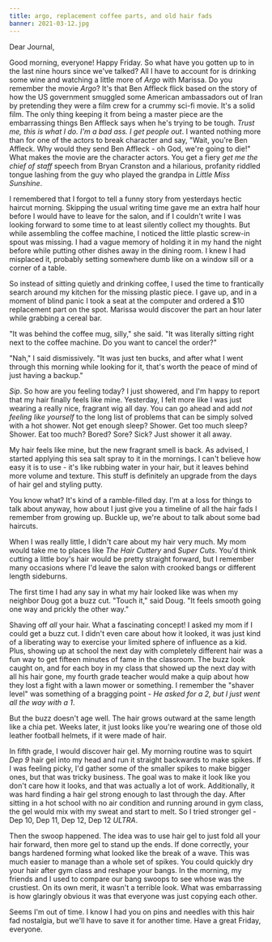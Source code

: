 ```yaml
---
title: argo, replacement coffee parts, and old hair fads
banner: 2021-03-12.jpg
---
```


Dear Journal,

Good morning, everyone!  Happy Friday.  So what have you gotten up to
in the last nine hours since we've talked?  All I have to account for
is drinking some wine and watching a little more of _Argo_ with
Marissa.  Do you remember the movie _Argo_?  It's that Ben Affleck
flick based on the story of how the US government smuggled some
American ambassadors out of Iran by pretending they were a film crew
for a crummy sci-fi movie.  It's a solid film.  The only thing keeping
it from being a master piece are the embarrassing things Ben Affleck
says when he's trying to be tough.  _Trust me, this is what I do.  I'm
a bad ass.  I get people out_.  I wanted nothing more than for one of
the actors to break character and say, "Wait, you're Ben Affleck.  Why
would they send Ben Affleck - oh God, we're going to die!"  What makes
the movie are the character actors.  You get a fiery _get me the chief
of staff_ speech from Bryan Cranston and a hilarious, profanity
riddled tongue lashing from the guy who played the grandpa in _Little
Miss Sunshine_.

I remembered that I forgot to tell a funny story from yesterdays
hectic haircut morning.  Skipping the usual writing time gave me an
extra half hour before I would have to leave for the salon, and if I
couldn't write I was looking forward to some time to at least silently
collect my thoughts.  But while assembling the coffee machine, I
noticed the little plastic screw-in spout was missing.  I had a vague
memory of holding it in my hand the night before while putting other
dishes away in the dining room.  I knew I had misplaced it, probably
setting somewhere dumb like on a window sill or a corner of a table.

So instead of sitting quietly and drinking coffee, I used the time to
frantically search around my kitchen for the missing plastic piece.  I
gave up, and in a moment of blind panic I took a seat at the computer
and ordered a $10 replacement part on the spot.  Marissa would
discover the part an hour later while grabbing a cereal bar.

"It was behind the coffee mug, silly," she said.  "It was literally
sitting right next to the coffee machine.  Do you want to cancel the
order?"

"Nah," I said dismissively.  "It was just ten bucks, and after what I
went through this morning while looking for it, that's worth the peace
of mind of just having a backup."

_Sip_.  So how are you feeling today?  I just showered, and I'm happy
to report that my hair finally feels like mine.  Yesterday, I felt
more like I was just wearing a really nice, fragrant wig all day.  You
can go ahead and add _not feeling like yourself_ to the long list of
problems that can be simply solved with a hot shower.  Not get enough
sleep?  Shower.  Get too much sleep?  Shower.  Eat too much?  Bored?
Sore?  Sick?  Just shower it all away.

My hair feels like mine, but the new fragrant smell is back.  As
advised, I started applying this sea salt spray to it in the mornings.
I can't believe how easy it is to use - it's like rubbing water in
your hair, but it leaves behind more volume and texture.  This stuff
is definitely an upgrade from the days of hair gel and styling putty.

You know what?  It's kind of a ramble-filled day.  I'm at a loss for
things to talk about anyway, how about I just give you a timeline of
all the hair fads I remember from growing up.  Buckle up, we're about
to talk about some bad haircuts.

When I was really little, I didn't care about my hair very much.  My
mom would take me to places like _The Hair Cuttery_ and _Super Cuts_.
You'd think cutting a little boy's hair would be pretty straight
forward, but I remember many occasions where I'd leave the salon with
crooked bangs or different length sideburns.

The first time I had any say in what my hair looked like was when my
neighbor Doug got a buzz cut.  "Touch it," said Doug.  "It feels
smooth going one way and prickly the other way."

Shaving off _all_ your hair.  What a fascinating concept!  I asked my
mom if I could get a buzz cut.  I didn't even care about how it
looked, it was just kind of a liberating way to exercise your limited
sphere of influence as a kid.  Plus, showing up at school the next day
with completely different hair was a fun way to get fifteen minutes of
fame in the classroom.  The buzz look caught on, and for each boy in
my class that showed up the next day with all his hair gone, my fourth
grade teacher would make a quip about how they lost a fight with a
lawn mower or something.  I remember the "shaver level" was something
of a bragging point - _He asked for a 2, but I just went all the way
with a 1_.

But the buzz doesn't age well.  The hair grows outward at the same
length like a chia pet.  Weeks later, it just looks like you're
wearing one of those old leather football helmets, if it were made of
hair.

In fifth grade, I would discover hair gel.  My morning routine was to
squirt _Dep 9_ hair gel into my head and run it straight backwards to
make spikes.  If I was feeling picky, I'd gather some of the smaller
spikes to make bigger ones, but that was tricky business.  The goal
was to make it look like you don't care how it looks, and that was
actually a lot of work.  Additionally, it was hard finding a hair gel
strong enough to last through the day.  After sitting in a hot school
with no air condition and running around in gym class, the gel would
mix with my sweat and start to melt.  So I tried stronger gel - Dep
10, Dep 11, Dep 12, Dep 12 _ULTRA_.

Then the swoop happened.  The idea was to use hair gel to just fold
all your hair forward, then more gel to stand up the ends.  If done
correctly, your bangs hardened forming what looked like the break of a
wave.  This was much easier to manage than a whole set of spikes.  You
could quickly dry your hair after gym class and reshape your bangs.
In the morning, my friends and I used to compare our bang swoops to
see whose was the crustiest.  On its own merit, it wasn't a terrible
look.  What was embarrassing is how glaringly obvious it was that
everyone was just copying each other.

Seems I'm out of time.  I know I had you on pins and needles with this
hair fad nostalgia, but we'll have to save it for another time.  Have
a great Friday, everyone.
